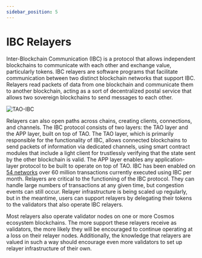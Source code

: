 ```yaml
---
sidebar_position: 5
---
```


# IBC Relayers

Inter-Blockchain Communication (IBC) is a protocol that allows independent blockchains to communicate with each other
and exchange value, particularly tokens. IBC relayers are software programs that facilitate communication between two
distinct blockchain networks that support IBC. Relayers read packets of data from one blockchain and communicate them
to another blockchain, acting as a sort of decentralized postal service that allows two sovereign blockchains to send
messages to each other.

![TAO-IBC](https://tutorials.cosmos.network/resized-images/600/academy/3-ibc/images/connectionstate.png)

Relayers can also open paths across chains, creating clients, connections, and channels. The
IBC protocol consists of two layers: the TAO layer and the APP layer, built on top of TAO. The TAO layer, which is
primarily responsible for the functionality of IBC, allows connected blockchains to send packets of information via
dedicated channels, using smart contract modules that include a light client for trustlessly verifying that the
state sent by the other blockchain is valid. The APP layer enables any application-layer protocol to be built to
operate on top of TAO. IBC has been enabled on [54 networks](https://mapofzones.com/)
over 60 million transactions currently executed using IBC per month. Relayers are critical to the functioning of
the IBC protocol. They can
handle large numbers of transactions at any given time, but congestion events can still occur. Relayer infrastructure
is being scaled up regularly, but in the meantime, users can support relayers by delegating their tokens to the
validators that also operate IBC relayers.

Most relayers also operate validator nodes on one or more Cosmos
ecosystem blockchains. The more support these relayers receive as validators, the more likely they will be
encouraged to continue operating at a loss on their relayer nodes. Additionally, the knowledge that relayers
are valued in such a way should encourage even more validators to set up relayer infrastructure of their own.
